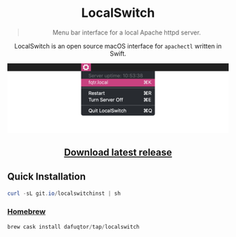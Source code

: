 <h1 align="center">LocalSwitch</h1>

<blockquote align="center"><p>Menu bar interface for a local Apache httpd server.</p></blockquote>

<p align="center">LocalSwitch is an open source macOS interface for <code>apachectl</code> written in Swift.</p>

![preview](preview.png)

<h2 align="center"><a href="https://github.com/DaFuqtor/LocalSwitch/releases/latest/download/LocalSwitch.zip">Download latest release</a></h2>

## Quick Installation

```powershell
curl -sL git.io/localswitchinst | sh
```

### [Homebrew](//brew.sh)

```powershell
brew cask install dafuqtor/tap/localswitch
```
